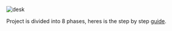 
![desk](https://user-images.githubusercontent.com/58173938/205531725-4ae25a68-182b-4715-8636-d78e45fd83b5.png)

Project is divided into 8 phases, heres is the step by step [guide](https://github.com/Krishnamohan-Yerrabilli/Deploying_Java_Responsive_Website_on_Kubernetes_Cluster_Using_Jenkins_CI-CD_Pipeline).
